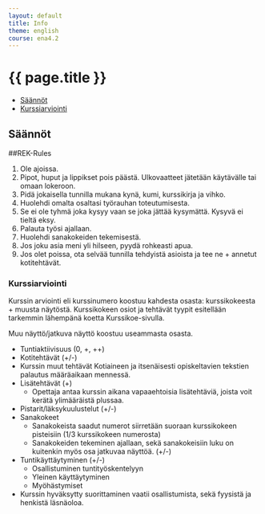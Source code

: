 ```yaml
---
layout: default
title: Info
theme: english
course: ena4.2
---
```


<div class="container">
<div class="header-row">
<div class="main-header">
<h1>{{ page.title }}</h1>
</div>
</div>
<div class="content-row">
<div class="sidebar">
<div class="page-sidebar affix" data-spy="affix" data-offset-top="250">
<ul class="nav page-sidenav">
<li><a href="#saannot">Säännöt</a></li>
<li><a href="#kurssiarviointi">Kurssiarviointi</a></li>
</ul>
</div>
</div>
<div class="info-content">
<h2 id="saannot">Säännöt</h2>

##REK-Rules
1. Ole ajoissa.
2. Pipot, huput ja lippikset pois päästä. Ulkovaatteet jätetään käytävälle tai omaan lokeroon. 3. Pidä jokaisella tunnilla mukana kynä, kumi, kurssikirja ja vihko.4. Huolehdi omalta osaltasi työrauhan toteutumisesta.5. Se ei ole tyhmä joka kysyy vaan se joka jättää kysymättä. Kysyvä ei tieltä eksy.6. Palauta työsi ajallaan.7. Huolehdi sanakokeiden tekemisestä.8. Jos joku asia meni yli hilseen, pyydä rohkeasti apua. 9. Jos olet poissa, ota selvää tunnilla tehdyistä asioista ja tee ne + annetut kotitehtävät.

<h3 id="kurssiarviointi">Kurssiarviointi</h3>

Kurssin arviointi eli kurssinumero koostuu kahdesta osasta: kurssikokeesta + muusta näytöstä. Kurssikokeen osiot ja tehtävät tyypit esitellään tarkemmin lähempänä koetta Kurssikoe-sivulla. Muu näyttö/jatkuva näyttö koostuu useammasta osasta.* Tuntiaktiivisuus (0, +, ++)* Kotitehtävät (+/-)* Kurssin muut tehtävät	Kotiaineen ja itsenäisesti opiskeltavien tekstien 	palautus määräaikaan mennessä.* Lisätehtävät (+)	* Opettaja antaa kurssin aikana vapaaehtoisia 	lisätehtäviä, joista voit kerätä ylimääräistä 	plussaa.* Pistarit/läksykuulustelut (+/-)* Sanakokeet	* Sanakokeista saadut numerot siirretään suoraan 	kurssikokeen pisteisiin (1/3 kurssikokeen numerosta)	* Sanakokeiden tekeminen ajallaan, sekä sanakokeisiin 	luku on kuitenkin myös osa jatkuvaa näyttöä. (+/-)* Tuntikäyttäytyminen (+/-)	* Osallistuminen tuntityöskentelyyn	* Yleinen käyttäytyminen	* Myöhästymiset* Kurssin hyväksytty suorittaminen vaatii osallistumista, sekä fyysistä ja henkistä läsnäoloa.

</div>
</div>
</div>
